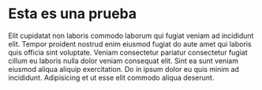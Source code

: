 # Esta es una prueba

Elit cupidatat non laboris commodo laborum qui fugiat veniam ad incididunt elit. Tempor proident nostrud enim eiusmod fugiat do aute amet qui laboris quis officia sint voluptate. Veniam consectetur pariatur consectetur fugiat cillum eu laboris nulla dolor veniam consequat elit. Sint ea sunt veniam eiusmod aliqua aliquip exercitation. Do in ipsum dolor eu quis minim ad incididunt. Adipisicing et ut esse elit commodo aliqua deserunt.
